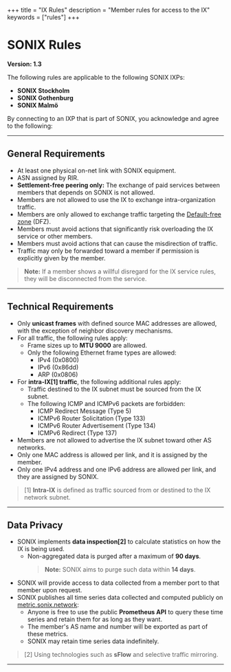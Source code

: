 +++
title = "IX Rules"
description = "Member rules for access to the IX"
keywords = ["rules"]
+++

# SONIX Rules

**Version: 1.3**

The following rules are applicable to the following SONIX IXPs:

- **SONIX Stockholm**
- **SONIX Gothenburg**
- **SONIX Malmö**

By connecting to an IXP that is part of SONIX, you acknowledge and agree to the following:

---

## General Requirements

- At least one physical on-net link with SONIX equipment.
- ASN assigned by RIR.
- **Settlement-free peering only:** The exchange of paid services between members that depends on SONIX is not allowed.
- Members are not allowed to use the IX to exchange intra-organization traffic.
- Members are only allowed to exchange traffic targeting the [Default-free zone](https://en.wikipedia.org/wiki/Default-free_zone) (DFZ).
- Members must avoid actions that significantly risk overloading the IX service or other members.
- Members must avoid actions that can cause the misdirection of traffic.
- Traffic may only be forwarded toward a member if permission is explicitly given by the member.

> **Note:** If a member shows a willful disregard for the IX service rules, they will be disconnected from the service.

---

## Technical Requirements

- Only **unicast frames** with defined source MAC addresses are allowed, with the exception of neighbor discovery mechanisms.
- For all traffic, the following rules apply:
  - Frame sizes up to **MTU 9000** are allowed.
  - Only the following Ethernet frame types are allowed:
    - IPv4 (0x0800)
    - IPv6 (0x86dd)
    - ARP (0x0806)
- For **intra-IX[1] traffic**, the following additional rules apply:
  - Traffic destined to the IX subnet must be sourced from the IX subnet.
  - The following ICMP and ICMPv6 packets are forbidden:
    - ICMP Redirect Message (Type 5)
    - ICMPv6 Router Solicitation (Type 133)
    - ICMPv6 Router Advertisement (Type 134)
    - ICMPv6 Redirect (Type 137)
- Members are not allowed to advertise the IX subnet toward other AS networks.
- Only one MAC address is allowed per link, and it is assigned by the member.
- Only one IPv4 address and one IPv6 address are allowed per link, and they are assigned by SONIX.

> [1] **Intra-IX** is defined as traffic sourced from or destined to the IX network subnet.

---

## Data Privacy

- SONIX implements **data inspection[2]** to calculate statistics on how the IX is being used.
  - Non-aggregated data is purged after a maximum of **90 days**.  
    > **Note:** SONIX aims to purge such data within **14 days**.
- SONIX will provide access to data collected from a member port to that member upon request.
- SONIX publishes all time series data collected and computed publicly on [metric.sonix.network](https://metric.sonix.network/):
  - Anyone is free to use the public **Prometheus API** to query these time series and retain them for as long as they want.
  - The member's AS name and number will be exported as part of these metrics.
  - SONIX may retain time series data indefinitely.

> [2] Using technologies such as **sFlow** and selective traffic mirroring.

---